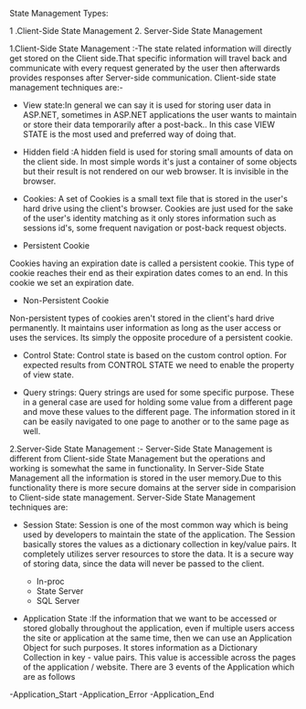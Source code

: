 State Management Types:

1 .Client-Side State Management       2. Server-Side State Management

1.Client-Side State Management :-The state related information will directly get stored on the Client side.That specific information will travel back and communicate with every request
generated by the user then afterwards provides responses after Server-side communication.
Client-side state management techniques are:-
- View state:In general we can say it is used for storing user data in ASP.NET, sometimes in ASP.NET applications the user wants to maintain or store their data temporarily after a post-back.. In this case VIEW STATE is the most used and preferred way of doing that.
 
- Hidden field :A hidden field is used for storing small amounts of data on the client side. In most simple words it's just a container of some objects but their result is not rendered on our web browser. It is invisible in the browser.

- Cookies: A set of Cookies is a small text file that is stored in the user's hard drive using the client's browser. Cookies are just used for the sake of the user's identity matching as it only stores information such as sessions id's, some frequent navigation or post-back request objects.
- Persistent Cookie
 
Cookies having an expiration date is called a persistent cookie. This type of cookie reaches their end as their expiration dates comes to an end. In this cookie we set an expiration date.
- Non-Persistent Cookie
 
Non-persistent types of cookies aren't stored in the client's hard drive permanently. It maintains user information as long as the user access or uses the services. Its simply the opposite procedure of a persistent cookie.

- Control State: Control state is based on the custom control option. For expected results from CONTROL STATE we need to enable the property of view state. 

- Query strings: Query strings are used for some specific purpose. These in a general case are used for holding some value from a different page and move these values to the different page. The information stored in it can be easily navigated to one page to another or to the same page as well.

2.Server-Side State Management :- Server-Side State Management is different from Client-side State Management but the operations and working is somewhat the same in functionality.
In Server-Side State Management all the information is stored in the user memory.Due to this functionality there is more secure domains at the server side in comparision to 
Client-side state management.
Server-Side State Management techniques are:

 - Session State: Session is one of the most common way which is being used by developers to maintain the state of the application. The Session basically stores the values as a dictionary collection in key/value pairs. It completely utilizes server resources to store the data. It is a secure way of storing data, since the data will never be passed to the client.
   * In-proc
   * State Server
   * SQL Server
   
 - Application State :If the information that we want to be accessed or stored globally throughout the application, even if multiple users access the site or application at the same time, then we can use an Application Object for such purposes.
It stores information as a Dictionary Collection in key - value pairs. This value is accessible across the pages of the application / website.
There are 3 events of the Application which are as follows

-Application_Start
-Application_Error
-Application_End

